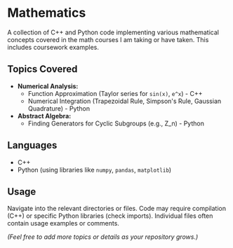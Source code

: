 # Mathematics

A collection of C++ and Python code implementing various mathematical concepts covered in the math courses I am taking or have taken. This includes coursework examples.
## Topics Covered

*   **Numerical Analysis:**
    *   Function Approximation (Taylor series for `sin(x)`, `e^x`) - C++
    *   Numerical Integration (Trapezoidal Rule, Simpson's Rule, Gaussian Quadrature) - Python
*   **Abstract Algebra:**
    *   Finding Generators for Cyclic Subgroups (e.g., Z_n) - Python

## Languages

*   C++
*   Python (using libraries like `numpy`, `pandas`, `matplotlib`)

## Usage

Navigate into the relevant directories or files. Code may require compilation (C++) or specific Python libraries (check imports). Individual files often contain usage examples or comments.

*(Feel free to add more topics or details as your repository grows.)*
